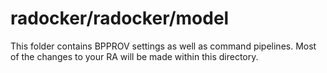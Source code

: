 # radocker/radocker/model

This folder contains BPPROV settings as well as command pipelines.
Most of the changes to your RA will be made within this directory.